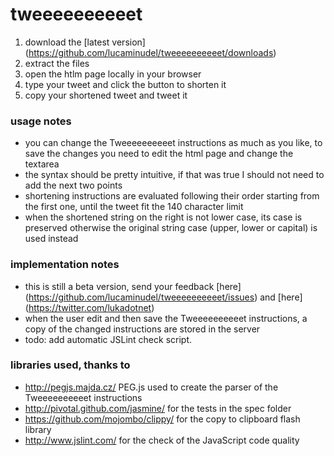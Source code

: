 # tweeeeeeeeeet

1. download the [latest version] (https://github.com/lucaminudel/tweeeeeeeeeet/downloads)
1. extract the files
1. open the htlm page locally in your browser
1. type your tweet and click the button to shorten it
1. copy your shortened tweet and tweet it

### usage notes
- you can change the Tweeeeeeeeeet instructions as much as you like, to save the changes you need to edit the html page and change the textarea
- the syntax should be pretty intuitive, if that was true I should not need to add the next two points
- shortening instructions are evaluated following their order starting from the first one, until the tweet fit the 140 character limit
- when the shortened string on the right is not lower case, its case is preserved otherwise the original string case (upper, lower or capital) is used instead

### implementation notes
- this is still a beta version, send your feedback [here] (https://github.com/lucaminudel/tweeeeeeeeeet/issues) and [here] (https://twitter.com/lukadotnet)
- when the user edit and then save the  Tweeeeeeeeeet instructions, a copy of the changed instructions are stored in the server
- todo: add automatic JSLint check script.

### libraries used, thanks to
- http://pegjs.majda.cz/ PEG.js used to create the parser of the Tweeeeeeeeeet instructions
- http://pivotal.github.com/jasmine/ for the tests in the spec folder
- https://github.com/mojombo/clippy/ for the copy to clipboard flash library
- http://www.jslint.com/ for the check of the JavaScript code quality